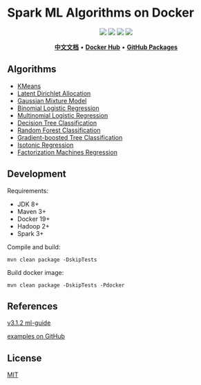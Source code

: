 # Spark ML Algorithms on Docker

<p align="center">
    <a href="https://github.com/shink/spark-ml-algorithm-docker/actions/workflows/release.yml"><img src="https://github.com/shink/spark-ml-algorithm-docker/workflows/Release/badge.svg" /></a>
    <a href="LICENSE"><img src="https://img.shields.io/github/license/shink/spark-ml-algorithm-docker.svg" /></a>
    <img src="https://img.shields.io/badge/language-scala-C22D40.svg" />
    <img src="https://img.shields.io/github/v/release/shink/spark-ml-algorithm-docker" />
</p>

<p align="center">
    <a href="docs/README_zh.md"><b>中文文档</b></a> •
    <a href="https://hub.docker.com/u/tsund"><b>Docker Hub</b></a> •
    <a href="https://github.com/shink?tab=packages"><b>GitHub Packages</b></a>
</p>

## Algorithms

- [KMeans](kmeans)
- [Latent Dirichlet Allocation](lda)
- [Gaussian Mixture Model](gmm)
- [Binomial Logistic Regression](binomial-logistic-regression)
- [Multinomial Logistic Regression](multinomial-logistic-regression)
- [Decision Tree Classification](decision-tree-classification)
- [Random Forest Classification](random-forest-classification)
- [Gradient-boosted Tree Classification](gradient-boosted-tree-classification)
- [Isotonic Regression](isotonic-regression)
- [Factorization Machines Regression](factorization-machines-regression)

## Development

Requirements:

- JDK 8+
- Maven 3+
- Docker 19+
- Hadoop 2+
- Spark 3+

Compile and build:

```shell
mvn clean package -DskipTests
```

Build docker image:

```shell
mvn clean package -DskipTests -Pdocker
```

## References

[v3.1.2 ml-guide](https://spark.apache.org/docs/3.1.2/ml-guide.html)

[examples on GitHub](https://github.com/apache/spark/tree/master/examples/src/main/scala/org/apache/spark/examples/ml)

## License

[MIT](LICENSE)
